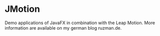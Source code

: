 JMotion
=======

Demo applications of JavaFX in combination with the Leap Motion. More information are available on my german blog ruzman.de.
